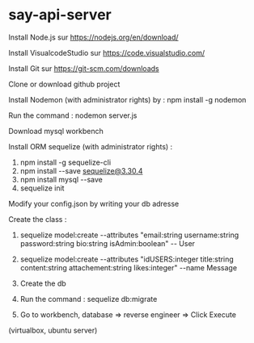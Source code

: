 # say-api-server 

Install Node.js sur https://nodejs.org/en/download/ 

Install VisualcodeStudio sur https://code.visualstudio.com/  

Install Git sur https://git-scm.com/downloads

Clone or download github project 

Install Nodemon (with administrator rights) by :  npm install -g nodemon

Run the command : nodemon server.js

Download mysql workbench 

Install ORM sequelize (with administrator rights) : 
  
  1) npm install -g sequelize-cli
  2) npm install --save sequelize@3.30.4
  3) npm install mysql --save
  4) sequelize init

Modify your config.json by writing your db adresse

Create the class  : 

1) sequelize model:create --attributes "email:string username:string password:string bio:string isAdmin:boolean" -- User

2) sequelize model:create --attributes "idUSERS:integer title:string content:string attachement:string likes:integer" --name Message

3) Create the db

4) Run the command : sequelize db:migrate

5) Go to workbench, database => reverse engineer => Click Execute

(virtualbox, ubuntu server)


  

